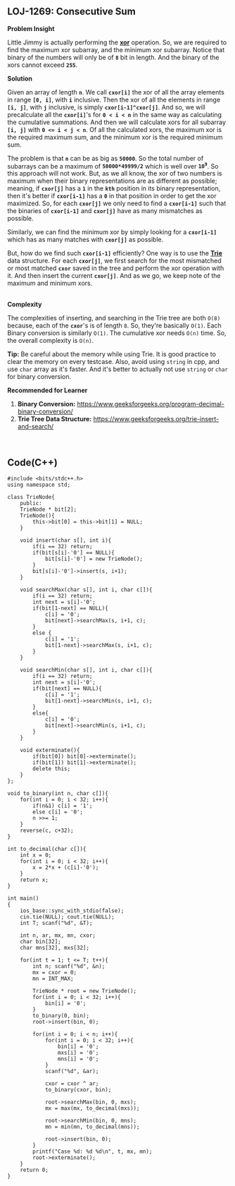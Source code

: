 ## LOJ-1269: Consecutive Sum

**Problem Insight**
<br>

Little Jimmy is actually performing the [<b>xor</b>](https://en.wikipedia.org/wiki/Exclusive_or) operation. So, we are required to find the maximum xor subarray, and the minimum xor subarray.
Notice that binary of the numbers will only be of <b>`8`</b> bit in length. And the binary of the xors cannot exceed <b>`255`</b>.
<br>

**Solution**
<br>

Given an array of length <b>`n`</b>. We call <b>`cxor[i]`</b> the xor of all the array elements in range <b>`[0, i]`</b>, with <b>`i`</b> inclusive. Then the xor of all the elements in range <b>`[i, j]`</b>,
with <b>`j`</b> inclusive, is simply <b>`cxor[i-1]^cxor[j]`</b>. And so, we will precalculate all the <b>`cxor[i]`</b>'s for <b>`0 < i < n`</b> in the same way as calculating
the cumulative summations. And then we will calculate xors for all subarray <b>`[i, j]`</b> with <b>`0 <= i < j < n`</b>. Of all the calculated xors, the maximum xor is the required maximum sum, and the minimum xor is the required minimum sum.
<br>

The problem is that <b>`n`</b> can be as big as <b>`50000`</b>. So the total number of subarrays can be a maximum of <b>`50000*49999/2`</b> which is well over <b>`10`<sup>`9`</sup></b>. So this approach will not work.
But, as we all know, the xor of two numbers is maximum when their binary representations are as different as possible; meaning, if <b>`cxor[j]`</b> has a <b>`1`</b> in the 
<b>`kth`</b> position in its binary representation, then it's better if <b>`cxor[i-1]`</b> has a <b>`0`</b> in that position in order to get the xor maximized. So, for each <b>`cxor[j]`</b> we only need to find a
<b>`cxor[i-1]`</b> such that the binaries of <b>`cxor[i-1]`</b> and <b>`cxor[j]`</b> have as many mismatches as possible.
<br>

Similarly, we can find the minimum xor by simply looking for a <b>`cxor[i-1]`</b> which has as many matches with <b>`cxor[j]`</b> as possible.

But, how do we find such <b>`cxor[i-1]`</b> efficiently? One way is to use the [<b>Trie</b>](https://www.geeksforgeeks.org/trie-insert-and-search/) data structure.
For each <b>`cxor[j]`</b>, we first search for the most mismatched or most matched <b>`cxor`</b> saved in the tree and perform the xor operation with it. And then insert the current <b>`cxor[j]`</b>. And as we go, we keep note of the maximum and minimum xors.
<br>
<br>

**Complexity**
<br>

The complexities of inserting, and searching in the Trie tree are both `O(8)` because, each of the <b>`cxor`</b>'s is of length `8`. So, they're basically `O(1)`. Each Binary conversion is similarly `O(1)`.
The cumulative xor needs `O(n)` time. So, the overall complexity is `O(n)`.
<br>

**Tip:** Be careful about the memory while using Trie. It is good practice to clear the memory on every testcase. Also, avoid using `string` in cpp,
and use `char` array as it's faster. And it's better to actually not use `string` or `char` for binary conversion.
<br>

**Recommended for Learner**
<br>
  1. <b>Binary Conversion:</b> https://www.geeksforgeeks.org/program-decimal-binary-conversion/
  2. <b>Trie Tree Data Structure:</b> https://www.geeksforgeeks.org/trie-insert-and-search/
<br>

## Code(C++)
```
#include <bits/stdc++.h>
using namespace std;

class TrieNode{
    public:
    TrieNode * bit[2];
    TrieNode(){
        this->bit[0] = this->bit[1] = NULL;
    }

    void insert(char s[], int i){
        if(i == 32) return;
        if(bit[s[i]-'0'] == NULL){
            bit[s[i]-'0'] = new TrieNode();
        }
        bit[s[i]-'0']->insert(s, i+1);
    }

    void searchMax(char s[], int i, char c[]){
        if(i == 32) return;
        int next = s[i]-'0';
        if(bit[1-next] == NULL){
            c[i] = '0';
            bit[next]->searchMax(s, i+1, c);
        }
        else {
            c[i] = '1';
            bit[1-next]->searchMax(s, i+1, c);
        }
    }

    void searchMin(char s[], int i, char c[]){
        if(i == 32) return;
        int next = s[i]-'0';
        if(bit[next] == NULL){
            c[i] = '1';
            bit[1-next]->searchMin(s, i+1, c);
        }
        else{
            c[i] = '0';
            bit[next]->searchMin(s, i+1, c);
        } 
    }

    void exterminate(){
        if(bit[0]) bit[0]->exterminate();
        if(bit[1]) bit[1]->exterminate();
        delete this;
    }
};

void to_binary(int n, char c[]){
    for(int i = 0; i < 32; i++){
        if(n&1) c[i] = '1';
        else c[i] = '0';
        n >>= 1;
    }
    reverse(c, c+32);
}

int to_decimal(char c[]){
    int x = 0;
    for(int i = 0; i < 32; i++){
        x = 2*x + (c[i]-'0');
    }
    return x;
}

int main()
{
    ios_base::sync_with_stdio(false);
    cin.tie(NULL); cout.tie(NULL);
    int T; scanf("%d", &T);

    int n, ar, mx, mn, cxor;
    char bin[32];
    char mns[32], mxs[32];

    for(int t = 1; t <= T; t++){
        int n; scanf("%d", &n);
        mx = cxor = 0;
        mn = INT_MAX;

        TrieNode * root = new TrieNode();
        for(int i = 0; i < 32; i++){
            bin[i] = '0';
        }
        to_binary(0, bin);
        root->insert(bin, 0);

        for(int i = 0; i < n; i++){
            for(int i = 0; i < 32; i++){
                bin[i] = '0';
                mxs[i] = '0';
                mns[i] = '0';
            }
            scanf("%d", &ar);

            cxor = cxor ^ ar;
            to_binary(cxor, bin);

            root->searchMax(bin, 0, mxs);
            mx = max(mx, to_decimal(mxs));

            root->searchMin(bin, 0, mns);
            mn = min(mn, to_decimal(mns));

            root->insert(bin, 0);
        }
        printf("Case %d: %d %d\n", t, mx, mn);
        root->exterminate();
    }
    return 0;
}
```
